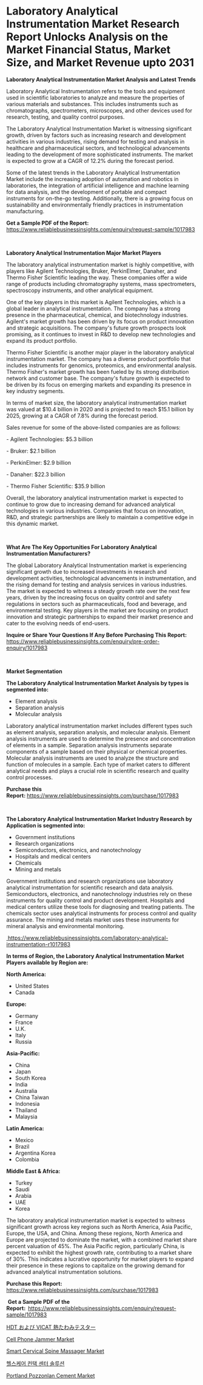 <p><h1>Laboratory Analytical Instrumentation Market Research Report Unlocks Analysis on the Market Financial Status, Market Size, and Market Revenue upto 2031</h1></p><p><strong>Laboratory Analytical Instrumentation Market Analysis and Latest Trends</strong></p>
<p><p>Laboratory Analytical Instrumentation refers to the tools and equipment used in scientific laboratories to analyze and measure the properties of various materials and substances. This includes instruments such as chromatographs, spectrometers, microscopes, and other devices used for research, testing, and quality control purposes.</p><p>The Laboratory Analytical Instrumentation Market is witnessing significant growth, driven by factors such as increasing research and development activities in various industries, rising demand for testing and analysis in healthcare and pharmaceutical sectors, and technological advancements leading to the development of more sophisticated instruments. The market is expected to grow at a CAGR of 12.2% during the forecast period.</p><p>Some of the latest trends in the Laboratory Analytical Instrumentation Market include the increasing adoption of automation and robotics in laboratories, the integration of artificial intelligence and machine learning for data analysis, and the development of portable and compact instruments for on-the-go testing. Additionally, there is a growing focus on sustainability and environmentally friendly practices in instrumentation manufacturing.</p></p>
<p><strong>Get a Sample PDF of the Report:&nbsp;</strong> <a href="https://www.reliablebusinessinsights.com/enquiry/request-sample/1017983">https://www.reliablebusinessinsights.com/enquiry/request-sample/1017983</a></p>
<p>&nbsp;</p>
<p><strong>Laboratory Analytical Instrumentation Major Market Players</strong></p>
<p><p>The laboratory analytical instrumentation market is highly competitive, with players like Agilent Technologies, Bruker, PerkinElmer, Danaher, and Thermo Fisher Scientific leading the way. These companies offer a wide range of products including chromatography systems, mass spectrometers, spectroscopy instruments, and other analytical equipment.</p><p>One of the key players in this market is Agilent Technologies, which is a global leader in analytical instrumentation. The company has a strong presence in the pharmaceutical, chemical, and biotechnology industries. Agilent's market growth has been driven by its focus on product innovation and strategic acquisitions. The company's future growth prospects look promising, as it continues to invest in R&D to develop new technologies and expand its product portfolio.</p><p>Thermo Fisher Scientific is another major player in the laboratory analytical instrumentation market. The company has a diverse product portfolio that includes instruments for genomics, proteomics, and environmental analysis. Thermo Fisher's market growth has been fueled by its strong distribution network and customer base. The company's future growth is expected to be driven by its focus on emerging markets and expanding its presence in key industry segments.</p><p>In terms of market size, the laboratory analytical instrumentation market was valued at $10.4 billion in 2020 and is projected to reach $15.1 billion by 2025, growing at a CAGR of 7.8% during the forecast period.</p><p>Sales revenue for some of the above-listed companies are as follows:</p><p>- Agilent Technologies: $5.3 billion</p><p>- Bruker: $2.1 billion</p><p>- PerkinElmer: $2.9 billion</p><p>- Danaher: $22.3 billion</p><p>- Thermo Fisher Scientific: $35.9 billion</p><p>Overall, the laboratory analytical instrumentation market is expected to continue to grow due to increasing demand for advanced analytical technologies in various industries. Companies that focus on innovation, R&D, and strategic partnerships are likely to maintain a competitive edge in this dynamic market.</p></p>
<p>&nbsp;</p>
<p><strong>What Are The Key Opportunities For Laboratory Analytical Instrumentation Manufacturers?</strong></p>
<p><p>The global Laboratory Analytical Instrumentation market is experiencing significant growth due to increased investments in research and development activities, technological advancements in instrumentation, and the rising demand for testing and analysis services in various industries. The market is expected to witness a steady growth rate over the next few years, driven by the increasing focus on quality control and safety regulations in sectors such as pharmaceuticals, food and beverage, and environmental testing. Key players in the market are focusing on product innovation and strategic partnerships to expand their market presence and cater to the evolving needs of end-users.</p></p>
<p><strong>Inquire or Share Your Questions If Any Before Purchasing This Report:</strong> <a href="https://www.reliablebusinessinsights.com/enquiry/pre-order-enquiry/1017983">https://www.reliablebusinessinsights.com/enquiry/pre-order-enquiry/1017983</a></p>
<p>&nbsp;</p>
<p><strong>Market Segmentation</strong></p>
<p><strong>The Laboratory Analytical Instrumentation Market Analysis by types is segmented into:</strong></p>
<p><ul><li>Element analysis</li><li>Separation analysis</li><li>Molecular analysis</li></ul></p>
<p><p>Laboratory analytical instrumentation market includes different types such as element analysis, separation analysis, and molecular analysis. Element analysis instruments are used to determine the presence and concentration of elements in a sample. Separation analysis instruments separate components of a sample based on their physical or chemical properties. Molecular analysis instruments are used to analyze the structure and function of molecules in a sample. Each type of market caters to different analytical needs and plays a crucial role in scientific research and quality control processes.</p></p>
<p><strong>Purchase this Report:&nbsp;</strong><a href="https://www.reliablebusinessinsights.com/purchase/1017983">https://www.reliablebusinessinsights.com/purchase/1017983</a></p>
<p>&nbsp;</p>
<p><strong>The Laboratory Analytical Instrumentation Market Industry Research by Application is segmented into:</strong></p>
<p><ul><li>Government institutions</li><li>Research organizations</li><li>Semiconductors, electronics, and nanotechnology</li><li>Hospitals and medical centers</li><li>Chemicals</li><li>Mining and metals</li></ul></p>
<p><p>Government institutions and research organizations use laboratory analytical instrumentation for scientific research and data analysis. Semiconductors, electronics, and nanotechnology industries rely on these instruments for quality control and product development. Hospitals and medical centers utilize these tools for diagnosing and treating patients. The chemicals sector uses analytical instruments for process control and quality assurance. The mining and metals market uses these instruments for mineral analysis and environmental monitoring.</p></p>
<p><a href="https://www.reliablebusinessinsights.com/laboratory-analytical-instrumentation-r1017983">&nbsp;https://www.reliablebusinessinsights.com/laboratory-analytical-instrumentation-r1017983</a></p>
<p><strong>In terms of Region, the Laboratory Analytical Instrumentation Market Players available by Region are:</strong></p>
<p>
    <p> <strong> North America: </strong>
        <ul>
            <li>United States</li>
            <li>Canada</li>
        </ul>
        </p> 
    <p> <strong> Europe: </strong>
        <ul>
            <li>Germany</li>
            <li>France</li>
            <li>U.K.</li>
            <li>Italy</li>
            <li>Russia</li>
        </ul>
        </p> 
    <p> <strong> Asia-Pacific: </strong>
        <ul>
            <li>China</li>
            <li>Japan</li>
            <li>South Korea</li>
            <li>India</li>
            <li>Australia</li>
            <li>China Taiwan</li>
            <li>Indonesia</li>
            <li>Thailand</li>
            <li>Malaysia</li>
        </ul>
        </p> 
    <p> <strong> Latin America: </strong>
        <ul>
            <li>Mexico</li>
            <li>Brazil</li>
            <li>Argentina Korea</li>
            <li>Colombia</li>
        </ul>
        </p> 
    <p> <strong> Middle East & Africa: </strong>
        <ul>
            <li>Turkey</li>
            <li>Saudi</li>
            <li>Arabia</li>
            <li>UAE</li>
            <li>Korea</li>
        </ul>
    </p>
    </p>
<p><p>The laboratory analytical instrumentation market is expected to witness significant growth across key regions such as North America, Asia Pacific, Europe, the USA, and China. Among these regions, North America and Europe are projected to dominate the market, with a combined market share percent valuation of 45%. The Asia Pacific region, particularly China, is expected to exhibit the highest growth rate, contributing to a market share of 30%. This indicates a lucrative opportunity for market players to expand their presence in these regions to capitalize on the growing demand for advanced analytical instrumentation solutions.</p></p>
<p><strong>Purchase this Report: </strong><a href="https://www.reliablebusinessinsights.com/purchase/1017983">https://www.reliablebusinessinsights.com/purchase/1017983</a></p>
<p>&nbsp;<strong>Get a Sample PDF of the Report:&nbsp;&nbsp;</strong><a href="https://www.reliablebusinessinsights.com/enquiry/request-sample/1017983">https://www.reliablebusinessinsights.com/enquiry/request-sample/1017983</a></p>
<p><strong></strong></p>
<p><p><a href="https://github.com/DayanaRunolfsdottir/Market-Research-Report-List-1/blob/main/241156987522.md">HDT および VICAT 熱たわみテスター</a></p><p><a href="https://issuu.com/reportprime-2/docs/cell-phone-jammer-market-size-2030.pptx">Cell Phone Jammer Market</a></p><p><a href="https://issuu.com/reportprime-2/docs/smart-cervical-spine-massager-market-size-2030.ppt">Smart Cervical Spine Massager Market</a></p><p><a href="https://github.com/Gregost89076vddcv/Market-Research-Report-List-1/blob/main/480562280501.md">헬스케어 컨택 센터 솔루션</a></p><p><a href="https://github.com/IzaiahBartell/Market-Research-Report-List-1/blob/main/portland-pozzonlan-cement-market.md">Portland Pozzonlan Cement Market</a></p></p>